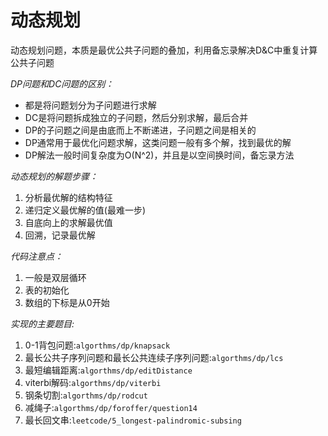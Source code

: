 # 动态规划   
动态规划问题，本质是最优公共子问题的叠加，利用备忘录解决D&C中重复计算公共子问题     

*DP问题和DC问题的区别：*   
- 都是将问题划分为子问题进行求解   
- DC是将问题拆成独立的子问题，然后分别求解，最后合并   
- DP的子问题之间是由底而上不断递进，子问题之间是相关的      
- DP通常用于最优化问题求解，这类问题一般有多个解，找到最优的解   
- DP解法一般时间复杂度为O(N^2)，并且是以空间换时间，备忘录方法      

*动态规划的解题步骤：*     
1. 分析最优解的结构特征
2. 递归定义最优解的值(最难一步)   
3. 自底向上的求解最优值    
4. 回溯，记录最优解  

*代码注意点：*  
1. 一般是双层循环   
2. 表的初始化
3. 数组的下标是从0开始      

*实现的主要题目:*   
1. 0-1背包问题:`algorthms/dp/knapsack`    
2. 最长公共子序列问题和最长公共连续子序列问题:`algorthms/dp/lcs`     
3. 最短编辑距离:`algorthms/dp/editDistance`      
4. viterbi解码:`algorthms/dp/viterbi`            
5. 钢条切割:`algorthms/dp/rodcut`      
6. 减绳子:`algorthms/dp/foroffer/question14`    
7. 最长回文串:`leetcode/5_longest-palindromic-subsing`   